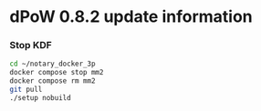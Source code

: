 # dPoW 0.8.2 update information

### Stop KDF

```bash
cd ~/notary_docker_3p
docker compose stop mm2
docker compose rm mm2
git pull
./setup nobuild
```
